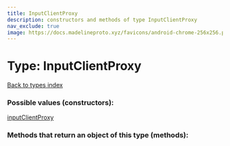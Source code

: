 ```yaml
---
title: InputClientProxy
description: constructors and methods of type InputClientProxy
nav_exclude: true
image: https://docs.madelineproto.xyz/favicons/android-chrome-256x256.png
---
```

# Type: InputClientProxy
[Back to types index](index.html)



### Possible values (constructors):

[inputClientProxy](/API_docs/constructors/inputClientProxy.html)  



### Methods that return an object of this type (methods):



